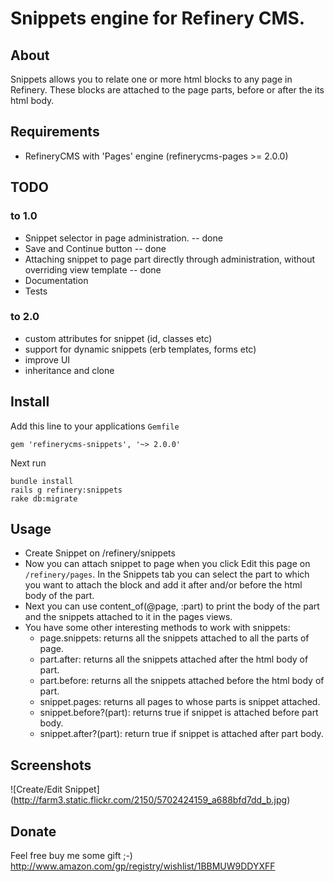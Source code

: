 # Snippets engine for Refinery CMS.

## About

Snippets allows you to relate one or more html blocks to any page in Refinery. These blocks are attached to the page parts, before or after the its html body.

## Requirements

* RefineryCMS with 'Pages' engine (refinerycms-pages >= 2.0.0)

## TODO

### to 1.0
* Snippet selector in page administration. -- done
* Save and Continue button -- done
* Attaching snippet to page part directly through administration, without overriding view template -- done
* Documentation
* Tests 

### to 2.0
* custom attributes for snippet (id, classes etc)
* support for dynamic snippets (erb templates, forms etc)
* improve UI 
* inheritance and clone 

## Install

Add this line to your applications `Gemfile`

    gem 'refinerycms-snippets', '~> 2.0.0'

Next run

    bundle install
    rails g refinery:snippets
    rake db:migrate

## Usage

* Create Snippet on /refinery/snippets
* Now you can attach snippet to page when you click Edit this page on `/refinery/pages`. In the Snippets tab you can select the part to which you want to attach the block and add it after and/or before the html body of the part.  
* Next you can use content_of(@page, :part) to print the body of the part and the snippets attached to it in the pages views.
* You have some other interesting methods to work with snippets:
  * page.snippets: returns all the snippets attached to all the parts of page.
  * part.after: returns all the snippets attached after the html body of part.
  * part.before: returns all the snippets attached before the html body of part.
  * snippet.pages: returns all pages to whose parts is snippet attached.
  * snippet.before?(part): returns true if snippet is attached before part body.
  * snippet.after?(part): return true if snippet is attached after part body.

## Screenshots

![Create/Edit Snippet] (http://farm3.static.flickr.com/2150/5702424159_a688bfd7dd_b.jpg)

## Donate

Feel free buy me some gift ;-)
http://www.amazon.com/gp/registry/wishlist/1BBMUW9DDYXFF
